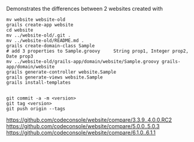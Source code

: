 Demonstrates the differences between 2 websites created with
```
mv website website-old
grails create-app website
cd website
mv ../website-old/.git .
mv ../website-old/README.md .
grails create-domain-class Sample
# add 3 properties to Sample.groovy     String prop1, Integer prop2, Date prop3
mv ../website-old/grails-app/domain/website/Sample.groovy grails-app/domain/website 
grails generate-controller website.Sample 
grails generate-views website.Sample 
grails install-templates 


git commit -a -m <version>
git tag <version>
git push origin --tags
```

https://github.com/codeconsole/website/compare/3.3.9..4.0.0.RC2
https://github.com/codeconsole/website/compare/5.0.0..5.0.3
https://github.com/codeconsole/website/compare/6.1.0..6.1.1